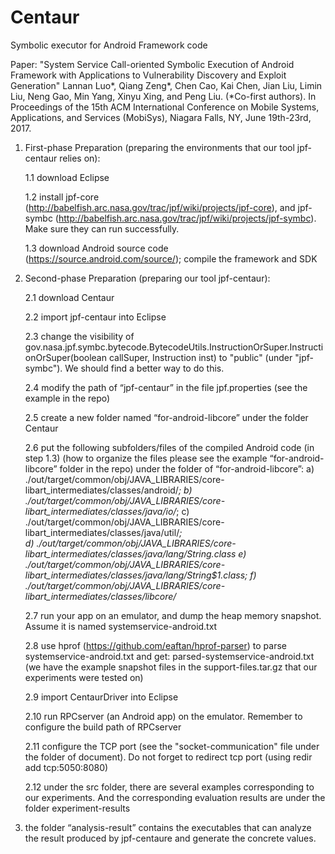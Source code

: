 # Centaur
Symbolic executor for Android Framework code

Paper: "System Service Call-oriented Symbolic Execution of Android Framework with Applications to Vulnerability Discovery and Exploit Generation" 
Lannan Luo*, Qiang Zeng*, Chen Cao, Kai Chen, Jian Liu, Limin Liu, Neng Gao, Min Yang, Xinyu Xing, and Peng Liu. (*Co-first authors). In Proceedings of the 15th ACM International Conference on Mobile Systems, Applications, and Services (MobiSys), Niagara Falls, NY, June 19th-23rd, 2017.



1. First-phase Preparation (preparing the environments that our tool jpf-centaur relies on): 

	1.1 download Eclipse

	1.2 install jpf-core (http://babelfish.arc.nasa.gov/trac/jpf/wiki/projects/jpf-core), and jpf-symbc (http://babelfish.arc.nasa.gov/trac/jpf/wiki/projects/jpf-symbc). Make sure they can run successfully.

	1.3 download Android source code (https://source.android.com/source/); compile the framework and SDK


2. Second-phase Preparation (preparing our tool jpf-centaur):

	2.1 download Centaur

	2.2 import jpf-centaur into Eclipse 

 	2.3 change the visibility of gov.nasa.jpf.symbc.bytecode.BytecodeUtils.InstructionOrSuper.InstructionOrSuper(boolean callSuper, Instruction inst) to "public" (under "jpf-symbc"). We should find a better way to do this.

 	2.4 modify the path of “jpf-centaur” in the file jpf.properties (see the example in the repo) 
	
	2.5 create a new folder named “for-android-libcore” under the folder Centaur

	2.6 put the following subfolders/files of the compiled Android code (in step 1.3) (how to organize the files please see the example “for-android-libcore” folder in the repo) under the folder of “for-android-libcore”: 
		a) ./out/target/common/obj/JAVA_LIBRARIES/core-libart_intermediates/classes/android/*; 
		b) ./out/target/common/obj/JAVA_LIBRARIES/core-libart_intermediates/classes/java/io/*; 
		c) ./out/target/common/obj/JAVA_LIBRARIES/core-libart_intermediates/classes/java/util/*;  
		d) ./out/target/common/obj/JAVA_LIBRARIES/core-libart_intermediates/classes/java/lang/String.class
		e) ./out/target/common/obj/JAVA_LIBRARIES/core-libart_intermediates/classes/java/lang/String$1.class; 
		f) ./out/target/common/obj/JAVA_LIBRARIES/core-libart_intermediates/classes/libcore/*

	2.7 run your app on an emulator, and dump the heap memory snapshot. Assume it is named systemservice-android.txt 

	2.8 use hprof (https://github.com/eaftan/hprof-parser) to parse systemservice-android.txt and get:  parsed-systemservice-android.txt (we have the example snapshot files in the support-files.tar.gz that our experiments were tested on)

	2.9 import CentaurDriver into Eclipse

	2.10 run RPCserver (an Android app) on the emulator. Remember to configure the build path of RPCserver

 	2.11 configure the TCP port (see the "socket-communication" file under the folder of document). Do not forget to redirect tcp port (using redir add tcp:5050:8080)

	2.12 under the src folder, there are several examples corresponding to our experiments. And the corresponding evaluation results are under the folder experiment-results


3. the folder “analysis-result” contains the executables that can analyze the result produced by jpf-centaure and generate the concrete values.
